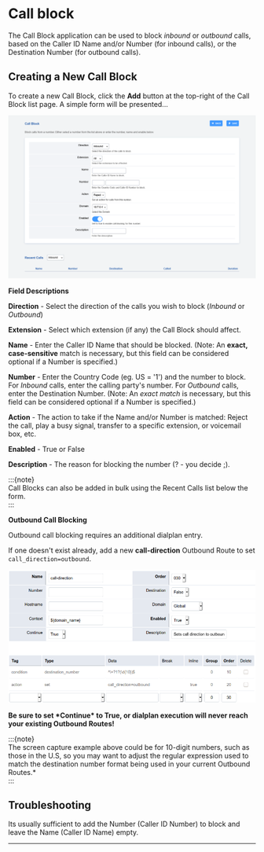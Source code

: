 # Call block

The Call Block application can be used to block *inbound* or *outbound*
calls, based on the Caller ID Name and/or Number (for inbound calls), or
the Destination Number (for outbound calls).

## Creating a New Call Block

To create a new Call Block, click the **Add** button at the top-right of
the Call Block list page. A simple form will be presented\...

![image](../_static/images/fusionpbx_call_block1.png)

**Field Descriptions**

**Direction** - Select the direction of the calls you wish to block
(*Inbound* or *Outbound*)

**Extension** - Select which extension (if any) the Call Block should
affect.

**Name** - Enter the Caller ID Name that should be blocked. (Note: An
**exact, case-sensitive** match is necessary, but this field can be
considered optional if a Number is specified.)

**Number** - Enter the Country Code (eg. US = \'1\') and the number to
block. For *Inbound* calls, enter the calling party\'s number. For
*Outbound* calls, enter the Destination Number. (Note: An *exact match*
is necessary, but this field can be considered optional if a Number is
specified.)

**Action** - The action to take if the Name and/or Number is matched:
Reject the call, play a busy signal, transfer to a specific extension,
or voicemail box, etc.

**Enabled** - True or False

**Description** - The reason for blocking the number (? - you decide ;).

:::{note}   
Call Blocks can also be added in bulk using the Recent Calls list below the form.   
:::

**Outbound Call Blocking**

Outbound call blocking requires an additional dialplan entry.

If one doesn't exist already, add a new **call-direction** Outbound
Route to set `call_direction=outbound`.

![image](../_static/images/fusionpbx_call_block1.jpg)

**Be sure to set \*Continue\* to True, or dialplan execution will never
reach your existing Outbound Routes!**

:::{note}   
The screen capture example above could be for 10-digit numbers,
such as those in the U.S, so you may want to adjust the regular
expression used to match the destination number format being used in
your current Outbound Routes.*   
:::

## Troubleshooting

Its usually sufficient to add the Number (Caller ID Number) to block and
leave the Name (Caller ID Name) empty.

------------------------------------------------------------------------
